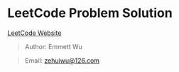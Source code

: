 # LeetCode Problem Solution
[LeetCode Website](http://wwww.leetcode.com)

>Author: Emmett Wu

>Email: zehuiwu@126.com
